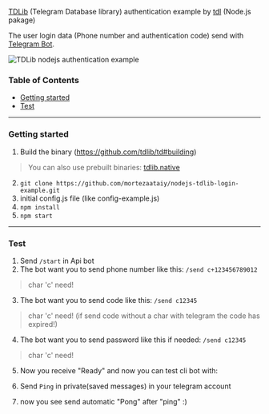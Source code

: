 [TDLib](https://core.telegram.org/tdlib/getting-started) (Telegram Database library) authentication example by [tdl](https://github.com/Bannerets/tdl) (Node.js pakage)

The user login data (Phone number and authentication code) send with [Telegram Bot](https://core.telegram.org/bots).

![TDLib nodejs authentication example](https://raw.githubusercontent.com/mortezaataiy/nodejs-tdlib-login-example/first-push/output.gif)

### Table of Contents

- [Getting started](#getting-started)
- [Test](#test)

---

<a name="getting-started"></a>
### Getting started

1. Build the binary (https://github.com/tdlib/td#building)
> You can also use prebuilt binaries: [tdlib.native](https://github.com/ForNeVeR/tdlib.native/releases)

2. `git clone https://github.com/mortezaataiy/nodejs-tdlib-login-example.git`
3. initial config.js file (like config-example.js)
4. `npm install`
5. `npm start`
---

<a name="test"></a>
### Test

1. Send `/start` in Api bot
2. The bot want you to send phone number like this:
`/send c+123456789012`
> char 'c' need!

3. The bot want you to send code like this:
`/send c12345`
>char 'c' need!
(if send code without a char with telegram the code has expired!)

4. The bot want you to send password like this if needed:
`/send c12345`
>char 'c' need!

5. Now you receive "Ready" and now you can test cli bot with:

6. Send `Ping` in private(saved messages) in your telegram account

7. now you see send automatic "Pong" after "ping" :)
